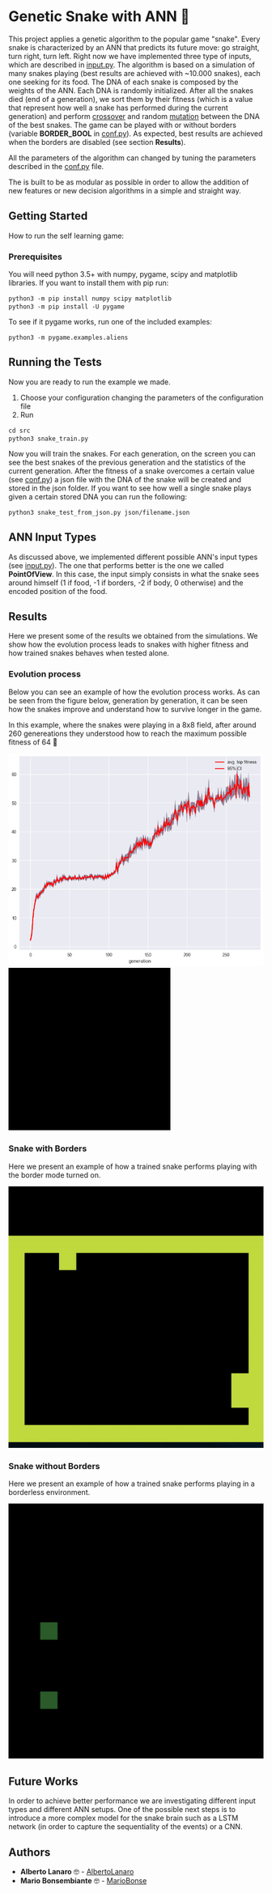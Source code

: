 # Genetic Snake with ANN :snake:
This project applies a genetic algorithm to the popular game "snake".
Every snake is characterized by an ANN that predicts its future move: go straight, turn right, turn left.
Right now we have implemented three type of inputs, which are described in [input.py](https://github.com/AlbertoLanaro/geneticSnakeANN/blob/master/src/input.py).
The algorithm is based on a simulation of many snakes playing (best results are achieved with ~10.000 snakes), each one seeking for its food. The DNA of each snake is composed by the weights of the ANN. Each DNA is randomly initialized.
After all the snakes died (end of a generation), we sort them by their fitness (which is a value that represent how well a snake has performed during the current generation) and perform [crossover](https://en.wikipedia.org/wiki/Crossover_(genetic_algorithm)) and random [mutation](https://en.wikipedia.org/wiki/Mutation_(genetic_algorithm)) between the DNA of the best snakes.
The game can be played with or without borders (variable **BORDER_BOOL** in [conf.py](https://github.com/AlbertoLanaro/geneticSnakeANN/blob/master/src/conf.py)). As expected, best results are achieved when the borders are disabled (see section **Results**).

All the parameters of the algorithm can changed by tuning the parameters described in the [conf.py](https://github.com/AlbertoLanaro/geneticSnakeANN/blob/master/src/conf.py) file.

The is built to be as modular as possible in order to allow the addition of new features or new decision algorithms in a simple and straight way.

## Getting Started

How to run the self learning game:

### Prerequisites

You will need python 3.5+ with numpy, pygame, scipy and matplotlib libraries.
If you want to install them with pip run:

```
python3 -m pip install numpy scipy matplotlib
python3 -m pip install -U pygame 
```
To see if it pygame works, run one of the included examples: 
```
python3 -m pygame.examples.aliens
```

## Running the Tests

Now you are ready to run the example we made.
1) Choose your configuration changing the parameters of the configuration file 
2) Run
```
cd src
python3 snake_train.py
```
Now you will train the snakes. For each generation, on the screen you can see the best snakes of the previous generation and the statistics of the current generation.
After the fitness of a snake overcomes a certain value (see [conf.py](https://github.com/AlbertoLanaro/geneticSnakeANN/blob/master/src/conf.py)) a json file with the DNA of the snake will be created and stored in the json folder. If you want to see how well a single snake plays given a certain stored DNA you can run the following:
```
python3 snake_test_from_json.py json/filename.json
```

## ANN Input Types
As discussed above, we implemented different possible ANN's input types (see [input.py](https://github.com/AlbertoLanaro/geneticSnakeANN/blob/master/src/input.py)). The one that performs better is the one we called **PointOfView**. In this case, the input simply consists in what the snake sees around himself (1 if food, -1 if borders, -2 if body, 0 otherwise) and the encoded position of the food.
## Results
Here we present some of the results we obtained from the simulations. We show how the evolution process leads to snakes with higher fitness and how trained snakes behaves when tested alone.
### Evolution process
Below you can see an example of how the evolution process works. As can be seen from the figure below, generation by generation, it can be seen how the snakes improve and understand how to survive longer in the game. 

In this example, where the snakes were playing in a 8x8 field, after around 260 genereations they understood how to reach the maximum possible fitness of 64 :metal:

![](https://github.com/AlbertoLanaro/geneticSnakeANN/blob/master/doc/fitness.png?raw=true)
![](https://github.com/AlbertoLanaro/geneticSnakeANN/blob/lanarodev/doc/snake_evolution.gif?raw=true)

### Snake with Borders 
Here we present an example of how a trained snake performs playing with the border mode turned on.

![](https://github.com/AlbertoLanaro/geneticSnakeANN/blob/master/doc/single_border.gif)

### Snake without Borders
Here we present an example of how a trained snake performs playing in a borderless environment.

![](https://github.com/AlbertoLanaro/geneticSnakeANN/blob/lanarodev/doc/single_no_borders.gif?raw=true)

## Future Works
In order to achieve better performance we are investigating different input types and different ANN setups. One of the possible next steps is to introduce a more complex model for the snake brain such as a LSTM network (in order to capture the sequentiality of the events) or a CNN.

## Authors

* **Alberto Lanaro** :nerd_face: - [AlbertoLanaro](https://github.com/AlbertoLanaro)
* **Mario Bonsembiante** :nerd_face: - [MarioBonse](https://github.com/MarioBonse)
